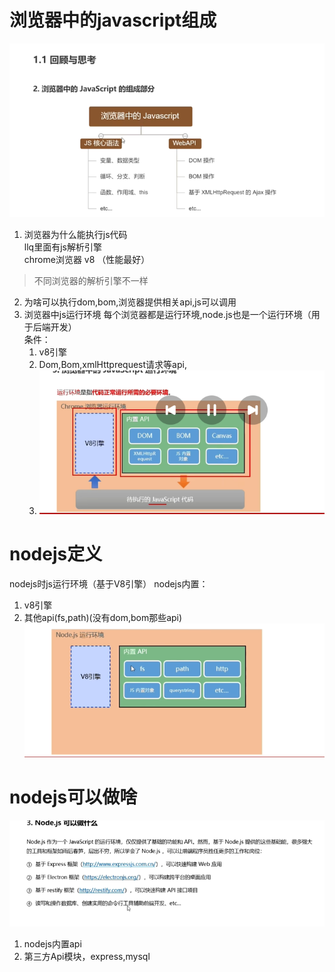 # 浏览器中的javascript组成
![alt text](image.png)
1. 浏览器为什么能执行js代码  
llq里面有js解析引擎  
chrome浏览器 v8  （性能最好）
>不同浏览器的解析引擎不一样
2. 为啥可以执行dom,bom,浏览器提供相关api,js可以调用
3. 浏览器中js运行环境
   每个浏览器都是运行环境,node.js也是一个运行环境（用于后端开发）  
   条件：  
   1. v8引擎
   2. Dom,Bom,xmlHttprequest请求等api,
   3. ![alt text](image-1.png)

# nodejs定义
nodejs时js运行环境（基于V8引擎）
nodejs内置：  
1. v8引擎
2. 其他api(fs,path)(没有dom,bom那些api)
![alt text](image-2.png)


# nodejs可以做啥

![alt text](image-3.png)
1. nodejs内置api
2. 第三方Api模块，express,mysql

